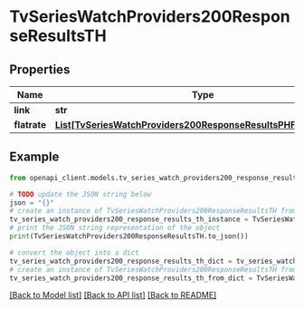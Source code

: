 # TvSeriesWatchProviders200ResponseResultsTH


## Properties

Name | Type | Description | Notes
------------ | ------------- | ------------- | -------------
**link** | **str** |  | [optional] 
**flatrate** | [**List[TvSeriesWatchProviders200ResponseResultsPHFlatrateInner]**](TvSeriesWatchProviders200ResponseResultsPHFlatrateInner.md) |  | [optional] 

## Example

```python
from openapi_client.models.tv_series_watch_providers200_response_results_th import TvSeriesWatchProviders200ResponseResultsTH

# TODO update the JSON string below
json = "{}"
# create an instance of TvSeriesWatchProviders200ResponseResultsTH from a JSON string
tv_series_watch_providers200_response_results_th_instance = TvSeriesWatchProviders200ResponseResultsTH.from_json(json)
# print the JSON string representation of the object
print(TvSeriesWatchProviders200ResponseResultsTH.to_json())

# convert the object into a dict
tv_series_watch_providers200_response_results_th_dict = tv_series_watch_providers200_response_results_th_instance.to_dict()
# create an instance of TvSeriesWatchProviders200ResponseResultsTH from a dict
tv_series_watch_providers200_response_results_th_from_dict = TvSeriesWatchProviders200ResponseResultsTH.from_dict(tv_series_watch_providers200_response_results_th_dict)
```
[[Back to Model list]](../README.md#documentation-for-models) [[Back to API list]](../README.md#documentation-for-api-endpoints) [[Back to README]](../README.md)


